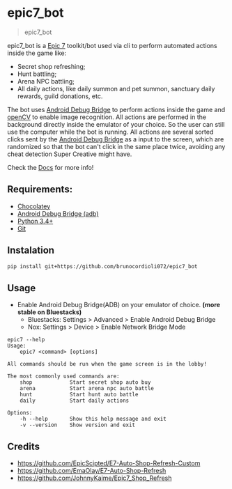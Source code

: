 # epic7_bot
> epic7_bot

epic7_bot is a [Epic 7](https://epic7.smilegatemegaport.com/) toolkit/bot used via cli to perform automated actions inside the game like:

- Secret shop refreshing;
- Hunt battling;
- Arena NPC battling;
- All daily actions, like daily summon and pet summon, sanctuary daily rewards, guild donations, etc.

The bot uses [Android Debug Bridge](https://developer.android.com/studio/command-line/adb) to perform actions inside the game and [openCV](https://opencv.org/) to enable image recognition. All actions are performed in the background directly inside the emulator of your choice. So the user can still use the computer while the bot is running. All actions are several sorted clicks sent by the [Android Debug Bridge](https://developer.android.com/studio/command-line/adb) as a input to the screen, which are randomized so that the bot can't click in the same place twice, avoiding any cheat detection Super Creative might have.

Check the [Docs](https://brunocordioli072.github.io/epic7_bot/) for more info! 

## Requirements:
- [Chocolatey](https://chocolatey.org/)
- [Android Debug Bridge (adb)](https://community.chocolatey.org/packages/adb)
- [Python 3.4+](https://www.python.org/downloads/release/python-392/)
- [Git](https://community.chocolatey.org/packages/git)

## Instalation

```bash
pip install git+https://github.com/brunocordioli072/epic7_bot
```

## Usage

- Enable Android Debug Bridge(ADB) on your emulator of choice. **(more stable on Bluestacks)**
    - Bluestacks: Settings > Advanced > Enable Android Debug Bridge
    - Nox: Settings > Device > Enable Network Bridge Mode

```
epic7 --help
Usage:
    epic7 <command> [options]

All commands should be run when the game screen is in the lobby!

The most commonly used commands are:
    shop            Start secret shop auto buy
    arena           Start arena npc auto battle
    hunt            Start hunt auto battle
    daily           Start daily actions

Options:
    -h --help       Show this help message and exit
    -v --version    Show version and exit
```

## Credits

- https://github.com/EpicScipted/E7-Auto-Shop-Refresh-Custom
- https://github.com/EmaOlay/E7-Auto-Shop-Refresh
- https://github.com/JohnnyKaime/Epic7_Shop_Refresh